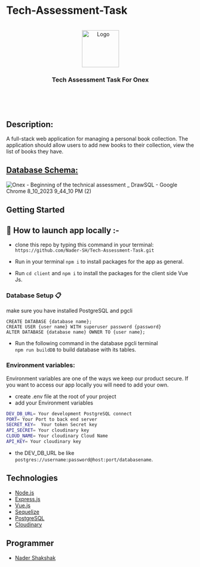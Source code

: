 # Tech-Assessment-Task
<br />

<div align="center" id="top">
    <img src="https://github.com/Nader-SH/Tech-Assessment-Task/assets/64221231/8ec2470d-0d3a-4ee1-bacf-2ee90d160406"  height="99" alt="Logo" >


  <h3 align="center">
    Tech Assessment Task For Onex
  </h3>
</div>
<br />
<br />
<br />

## Description:
A full-stack web application for managing a personal book collection. The application should allow users to add new books to their collection, view the list of books they have.

## [**Database Schema**:](https://drawsql.app/teams/nader-shak/diagrams/onex-beginning-of-the-technical-assessment)

![Onex - Beginning of the technical assessment _ DrawSQL - Google Chrome 8_10_2023 9_44_10 PM (2)](https://github.com/Nader-SH/Tech-Assessment-Task/assets/64221231/63819498-a70e-4e00-8edb-b478411f604d)


## **Getting Started**  

## :pushpin: **How to launch app locally** :- 

*  clone this repo by typing this command in your terminal:  
`https://github.com/Nader-SH/Tech-Assessment-Task.git`

*  Run in your terminal `npm i` to install packages for the app as general.

*  Run `cd client` and `npm i` to install the packages for the client side Vue Js.


### Database Setup  :clipboard: 

make sure you have installed PostgreSQL and pgcli 

```sql=
CREATE DATABASE {database name};
CREATE USER {user name} WITH superuser password {password}
ALTER DATABASE {database name} OWNER TO {user name};
```

* Run the following command in the database pgcli terminal  
`npm run buildDB` to build database with its tables.


### **Environment variables:**
Environment variables are one of the ways we keep our product secure. If you want to access our app locally you will need to add your own.
- create .env file at the root of your project
- add your Environment variables

  
```sh
DEV_DB_URL= Your development PostgreSQL connect
PORT= Your Port to back end server
SECRET_KEY=  Your token Secret key
API_SECRET= Your cloudinary key
CLOUD_NAME= Your cloudinary Cloud Name 
API_KEY= Your cloudinary key
```
* the DEV_DB_URL be like `postgres://username:password@host:port/databasename`.

## **Technologies**
* [Node.js](https://nodejs.org/en)
* [Express.js](https://expressjs.com/)
* [Vue.js](https://vuejs.org/)
* [Sequelize](https://sequelize.org/)
* [PostgreSQL](https://www.postgresql.org/download/windows/)
* [Cloudinary](https://cloudinary.com/)

## **Programmer**
- [Nader Shakshak](https://github.com/Nader-SH)


